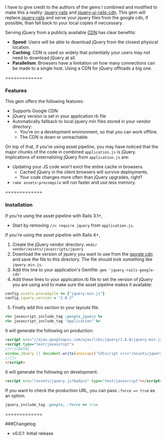 I have to give credit to the authors of the gems I combined and modified to make this a reality:
[jquery-rails](https://github.com/styx/jquery-ui-rails-cdn) and [jquery-ui-rails-cdn](https://github.com/styx/jquery-ui-rails-cdn).  This gem will replace [jquery-rails](https://github.com/rails/jquery-rails) and serve your jquery files from the google cdn, if possible, than fall back to your local copies if neccessary.

Serving jQuery from a publicly available [CDN](http://en.wikipedia.org/wiki/Content_Delivery_Network) has clear benefits:

* **Speed**: Users will be able to download jQuery from the closest physical location.
* **Caching**: CDN is used so widely that potentially your users may not need to download jQuery at all.
* **Parallelism**: Browsers have a limitation on how many connections can be made to a single host. Using a CDN for jQuery offloads a big one.

=============

### Features

This gem offers the following features:

* Supports Google CDN
* jQuery version is set in your application.rb file
* Automatically fallback to local jquery min files stored in your vendor directory:
  * You're on a development environment, so that you can work offline.
  * The CDN is down or unreachable.

On top of that, if you're using asset pipeline, you may have noticed that the major chunks of the code in combined `application.js` is jQuery. Implications of externalizing jQuery from `application.js` are:

* Updating your JS code won't evict the entire cache in browsers.
  * Cached jQuery in the client browsers will survive deployments.
  * Your code changes more often than jQuery upgrades, right?
* `rake assets:precompile` will run faster and use less memory.

=============

### Installation

If you're using the asset pipeline with Rails 3.1+,

- Start by removing `//= require jquery` from `application.js`.

If you're using the asset pipeline with Rails 4+,

1. Create the jQuery vendor directory:  `mkdir vendor/assets/javascripts/jquery`
2. Download the version of jquery you want to use from the [google cdn](https://developers.google.com/speed/libraries/devguide#jquery) and save the file to this directory. The file should look something like `jquery.min.js`.
3. Add this line to your application's Gemfile: `gem 'jquery-rails-google-cdn'`
4. Add these lines to your application.rb file to set the version of jQuery you are using and to make sure the asset pipeline makes it available:

```ruby
config.assets.precompile += ["jquery.min.js"]
config.jquery_version = "2.0.2"
```
5. Finally add this section to your layouts file.

```ruby
<%= javascript_include_tag :google_jquery %>
<%= javascript_include_tag "application" %>
```

It will generate the following on production:

```html
<script src="//ajax.googleapis.com/ajax/libs/jquery/1.8.0/jquery.min.js" type="text/javascript"></script>
<script type="text/javascript">
//<![CDATA[
window.jQuery || document.write(unescape('%3Cscript src="/assets/jquery-3aaa3fa0b0207a1abcd30555987cd4cc.js" type="text/javascript">%3C/script>'))
//]]>
</script>
```

It will generate the following on development:

```html
<script src="/assets/jquery.js?body=1" type="text/javascript"></script>
```

If you want to check the production URL, you can pass `:force => true` as an option.

```ruby
jquery_include_tag :google, :force => true
```

=============

###Changelog

* v0.0.1: Initial release

